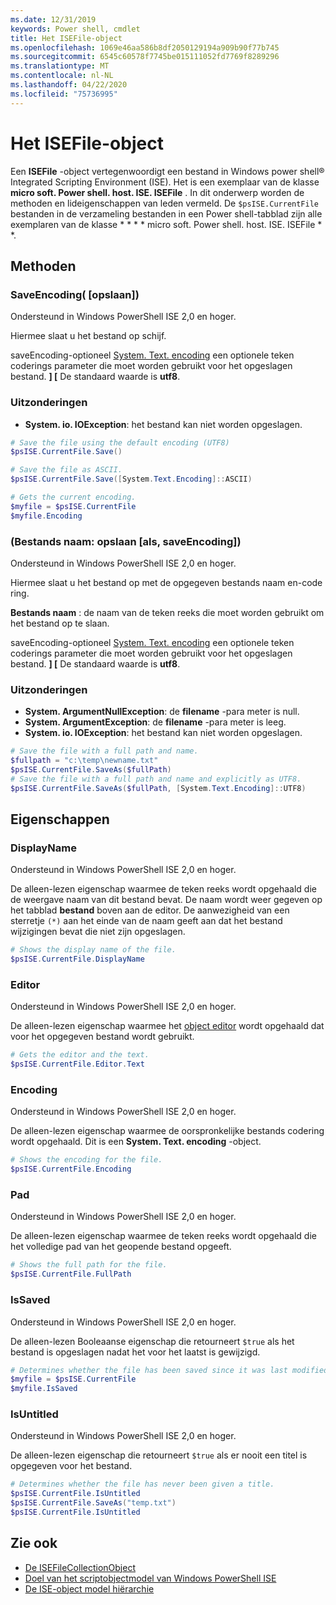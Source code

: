 ```yaml
---
ms.date: 12/31/2019
keywords: Power shell, cmdlet
title: Het ISEFile-object
ms.openlocfilehash: 1069e46aa586b8df2050129194a909b90f77b745
ms.sourcegitcommit: 6545c60578f7745be015111052fd7769f8289296
ms.translationtype: MT
ms.contentlocale: nl-NL
ms.lasthandoff: 04/22/2020
ms.locfileid: "75736995"
---
```

# <a name="the-isefile-object"></a>Het ISEFile-object

Een **ISEFile** -object vertegenwoordigt een bestand in Windows power shell® Integrated Scripting Environment (ISE). Het is een exemplaar van de klasse **micro soft. Power shell. host. ISE. ISEFile** . In dit onderwerp worden de methoden en lideigenschappen van leden vermeld. De `$psISE.CurrentFile` bestanden in de verzameling bestanden in een Power shell-tabblad zijn alle exemplaren van de klasse * * * * micro soft. Power shell. host. ISE. ISEFile * *.

## <a name="methods"></a>Methoden

### <a name="save-saveencoding-"></a>SaveEncoding\( \[opslaan\]\)

Ondersteund in Windows PowerShell ISE 2,0 en hoger.

Hiermee slaat u het bestand op schijf.

saveEncoding-optioneel [System. Text. encoding](https://msdn.microsoft.com/library/system.text.encoding.aspx) een optionele teken coderings parameter die moet worden gebruikt voor het opgeslagen bestand. **\] \[** De standaard waarde is **utf8**.

### <a name="exceptions"></a>Uitzonderingen

- **System. io. IOException**: het bestand kan niet worden opgeslagen.

```powershell
# Save the file using the default encoding (UTF8)
$psISE.CurrentFile.Save()

# Save the file as ASCII.
$psISE.CurrentFile.Save([System.Text.Encoding]::ASCII)

# Gets the current encoding.
$myfile = $psISE.CurrentFile
$myfile.Encoding
```

### <a name="saveasfilename-saveencoding"></a>\(Bestands naam: opslaan \[als, saveEncoding\]\)

Ondersteund in Windows PowerShell ISE 2,0 en hoger.

Hiermee slaat u het bestand op met de opgegeven bestands naam en-code ring.

**Bestands naam** : de naam van de teken reeks die moet worden gebruikt om het bestand op te slaan.

saveEncoding-optioneel [System. Text. encoding](https://msdn.microsoft.com/library/system.text.encoding.aspx) een optionele teken coderings parameter die moet worden gebruikt voor het opgeslagen bestand. **\] \[** De standaard waarde is **utf8**.

### <a name="exceptions"></a>Uitzonderingen

- **System. ArgumentNullException**: de **filename** -para meter is null.
- **System. ArgumentException**: de **filename** -para meter is leeg.
- **System. io. IOException**: het bestand kan niet worden opgeslagen.

```powershell
# Save the file with a full path and name.
$fullpath = "c:\temp\newname.txt"
$psISE.CurrentFile.SaveAs($fullPath)
# Save the file with a full path and name and explicitly as UTF8.
$psISE.CurrentFile.SaveAs($fullPath, [System.Text.Encoding]::UTF8)
```

## <a name="properties"></a>Eigenschappen

### <a name="displayname"></a>DisplayName

Ondersteund in Windows PowerShell ISE 2,0 en hoger.

De alleen-lezen eigenschap waarmee de teken reeks wordt opgehaald die de weergave naam van dit bestand bevat. De naam wordt weer gegeven op het tabblad **bestand** boven aan de editor. De aanwezigheid van een sterretje `(*)` aan het einde van de naam geeft aan dat het bestand wijzigingen bevat die niet zijn opgeslagen.

```powershell
# Shows the display name of the file.
$psISE.CurrentFile.DisplayName
```

### <a name="editor"></a>Editor

Ondersteund in Windows PowerShell ISE 2,0 en hoger.

De alleen-lezen eigenschap waarmee het [object editor](The-ISEEditor-Object.md) wordt opgehaald dat voor het opgegeven bestand wordt gebruikt.

```powershell
# Gets the editor and the text.
$psISE.CurrentFile.Editor.Text
```

### <a name="encoding"></a>Encoding

Ondersteund in Windows PowerShell ISE 2,0 en hoger.

De alleen-lezen eigenschap waarmee de oorspronkelijke bestands codering wordt opgehaald. Dit is een **System. Text. encoding** -object.

```powershell
# Shows the encoding for the file.
$psISE.CurrentFile.Encoding
```

### <a name="fullpath"></a>Pad

Ondersteund in Windows PowerShell ISE 2,0 en hoger.

De alleen-lezen eigenschap waarmee de teken reeks wordt opgehaald die het volledige pad van het geopende bestand opgeeft.

```powershell
# Shows the full path for the file.
$psISE.CurrentFile.FullPath
```

### <a name="issaved"></a>IsSaved

Ondersteund in Windows PowerShell ISE 2,0 en hoger.

De alleen-lezen Booleaanse eigenschap die retourneert `$true` als het bestand is opgeslagen nadat het voor het laatst is gewijzigd.

```powershell
# Determines whether the file has been saved since it was last modified.
$myfile = $psISE.CurrentFile
$myfile.IsSaved
```

### <a name="isuntitled"></a>IsUntitled

Ondersteund in Windows PowerShell ISE 2,0 en hoger.

De alleen-lezen eigenschap die retourneert `$true` als er nooit een titel is opgegeven voor het bestand.

```powershell
# Determines whether the file has never been given a title.
$psISE.CurrentFile.IsUntitled
$psISE.CurrentFile.SaveAs("temp.txt")
$psISE.CurrentFile.IsUntitled
```

## <a name="see-also"></a>Zie ook

- [De ISEFileCollectionObject](The-ISEFileCollection-Object.md)
- [Doel van het scriptobjectmodel van Windows PowerShell ISE](Purpose-of-the-Windows-PowerShell-ISE-Scripting-Object-Model.md)
- [De ISE-object model hiërarchie](The-ISE-Object-Model-Hierarchy.md)
